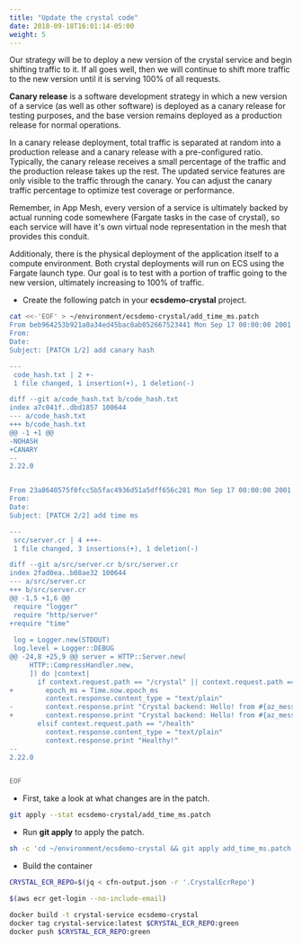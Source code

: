 ```yaml
---
title: "Update the crystal code"
date: 2018-09-18T16:01:14-05:00
weight: 5
---
```


Our strategy will be to deploy a new version of the crystal service and begin shifting traffic to it. If all goes well, then we will continue to shift more traffic to the new version until it is serving 100% of all requests. 

**Canary release** is a software development strategy in which a new version of a service (as well as other software) is deployed as a canary release for testing purposes, and the base version remains deployed as a production release for normal operations.

In a canary release deployment, total traffic is separated at random into a production release and a canary release with a pre-configured ratio. Typically, the canary release receives a small percentage of the traffic and the production release takes up the rest. The updated service features are only visible to the traffic through the canary. You can adjust the canary traffic percentage to optimize test coverage or performance.

Remember, in App Mesh, every version of a service is ultimately backed by actual running code somewhere (Fargate tasks in the case of crystal), so each service will have it's own virtual node representation in the mesh that provides this conduit.

Additionaly, there is the physical deployment of the application itself to a compute environment. Both crystal deployments will run on ECS using the Fargate launch type. Our goal is to test with a portion of traffic going to the new version, ultimately increasing to 100% of traffic.

* Create the following patch in your **ecsdemo-crystal** project.

```bash
cat <<-'EOF' > ~/environment/ecsdemo-crystal/add_time_ms.patch
From beb964253b921a0a34ed45bac0ab052667523441 Mon Sep 17 00:00:00 2001
From:
Date:
Subject: [PATCH 1/2] add canary hash

---
 code_hash.txt | 2 +-
 1 file changed, 1 insertion(+), 1 deletion(-)

diff --git a/code_hash.txt b/code_hash.txt
index a7c041f..dbd1857 100644
--- a/code_hash.txt
+++ b/code_hash.txt
@@ -1 +1 @@
-NOHASH
+CANARY
-- 
2.22.0


From 23a8640575f0fcc5b5fac4936d51a5dff656c281 Mon Sep 17 00:00:00 2001
From:
Date:
Subject: [PATCH 2/2] add time ms

---
 src/server.cr | 4 +++-
 1 file changed, 3 insertions(+), 1 deletion(-)

diff --git a/src/server.cr b/src/server.cr
index 2fad0ea..b08ae32 100644
--- a/src/server.cr
+++ b/src/server.cr
@@ -1,5 +1,6 @@
 require "logger"
 require "http/server"
+require "time"
 
 log = Logger.new(STDOUT)
 log.level = Logger::DEBUG
@@ -24,8 +25,9 @@ server = HTTP::Server.new(
     HTTP::CompressHandler.new,
     ]) do |context|
       if context.request.path == "/crystal" || context.request.path == "/crystal/"
+        epoch_ms = Time.now.epoch_ms
         context.response.content_type = "text/plain"
-        context.response.print "Crystal backend: Hello! from #{az_message} commit #{code_hash}"
+        context.response.print "Crystal backend: Hello! from #{az_message} commit #{code_hash} at #{epoch_ms}"
       elsif context.request.path == "/health"
         context.response.content_type = "text/plain"
         context.response.print "Healthy!"
-- 
2.22.0


EOF
```

* First, take a look at what changes are in the patch.

```bash
git apply --stat ecsdemo-crystal/add_time_ms.patch
```

* Run **git apply** to apply the patch.

```bash
sh -c 'cd ~/environment/ecsdemo-crystal && git apply add_time_ms.patch'
```

* Build the container

```bash
CRYSTAL_ECR_REPO=$(jq < cfn-output.json -r '.CrystalEcrRepo')

$(aws ecr get-login --no-include-email)

docker build -t crystal-service ecsdemo-crystal
docker tag crystal-service:latest $CRYSTAL_ECR_REPO:green
docker push $CRYSTAL_ECR_REPO:green
```